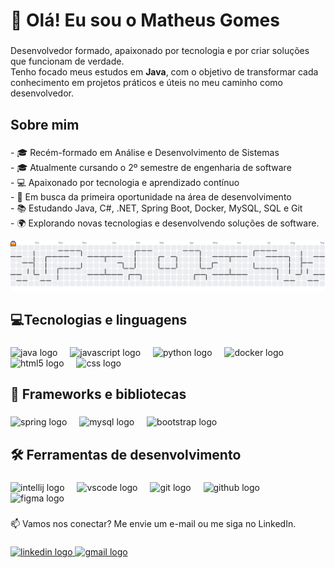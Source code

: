 <h1 align="left">👋 Olá! Eu sou o Matheus Gomes</h1>

###

<p align="left">Desenvolvedor formado, apaixonado por tecnologia e por criar soluções que funcionam de verdade. <br>  Tenho focado meus estudos em <strong>Java</strong>, com o objetivo de transformar cada conhecimento em projetos práticos e úteis no meu caminho como desenvolvedor.</p>

###

<h2 align="left">Sobre mim</h2>

###

<p align="left"> 
- 🎓 Recém-formado em Análise e Desenvolvimento de Sistemas<br>
- 🎓 Atualmente cursando o 2º semestre de engenharia de software<br>
- 💻 Apaixonado por tecnologia e aprendizado contínuo<br>
- 🚀 Em busca da primeira oportunidade na área de desenvolvimento <br>
- 📚 Estudando Java, C#, .NET, Spring Boot, Docker, MySQL, SQL e Git<br>
- 🌍 Explorando novas tecnologias e desenvolvendo soluções de software.</p>

<picture>
  <source media="(prefers-color-scheme: dark)" srcset="https://raw.githubusercontent.com/MatheusDeivity/MatheusDeivity/output/pacman-contribution-graph-dark.svg">
  <source media="(prefers-color-scheme: light)" srcset="https://raw.githubusercontent.com/MatheusDeivity/MatheusDeivity/output/pacman-contribution-graph.svg">
  <img alt="Gráfico de contribuições estilo Pacman" src="https://raw.githubusercontent.com/MatheusDeivity/MatheusDeivity/output/pacman-contribution-graph.svg">
</picture>



###

<h2 align="left">💻Tecnologias e linguagens</h2>

###

<div align="left">
  <img src="https://cdn.jsdelivr.net/gh/devicons/devicon/icons/java/java-original.svg" height="40" alt="java logo"  />
  <img width="12" />
  <img src="https://cdn.jsdelivr.net/gh/devicons/devicon/icons/javascript/javascript-original.svg" height="40" alt="javascript logo"  />
  <img width="12" />
  <img src="https://cdn.jsdelivr.net/gh/devicons/devicon/icons/python/python-original.svg" height="40" alt="python logo"  />
  <img width="12" />
  <img src="https://cdn.jsdelivr.net/gh/devicons/devicon/icons/docker/docker-original.svg" height="40" alt="docker logo"  />
  <img width="12" />
  <img src="https://cdn.jsdelivr.net/gh/devicons/devicon/icons/html5/html5-original.svg" height="40" alt="html5 logo"  />
  <img width="12" />
  <img src="https://cdn.jsdelivr.net/gh/devicons/devicon/icons/css3/css3-original.svg" height="40" alt="css logo"  />
</div>

###

<h2 align="left">🚀 Frameworks e bibliotecas</h2>

###

<div align="left">
  <img src="https://cdn.jsdelivr.net/gh/devicons/devicon/icons/spring/spring-original.svg" height="40" alt="spring logo"  />
  <img width="12" />
  <img src="https://cdn.jsdelivr.net/gh/devicons/devicon/icons/mysql/mysql-original.svg" height="40" alt="mysql logo"  />
  <img width="12" />
  <img src="https://cdn.jsdelivr.net/gh/devicons/devicon/icons/bootstrap/bootstrap-original.svg" height="40" alt="bootstrap logo"  />
</div>

###

<h2 align="left">🛠️ Ferramentas de desenvolvimento</h2>

###

<div align="left">
  <img src="https://cdn.jsdelivr.net/gh/devicons/devicon/icons/intellij/intellij-original.svg" height="40" alt="intellij logo"  />
  <img width="12" />
  <img src="https://cdn.jsdelivr.net/gh/devicons/devicon/icons/vscode/vscode-original.svg" height="40" alt="vscode logo"  />
  <img width="12" />
  <img src="https://cdn.jsdelivr.net/gh/devicons/devicon/icons/git/git-original.svg" height="40" alt="git logo"  />
  <img width="12" />
  <img src="https://cdn.jsdelivr.net/gh/devicons/devicon/icons/github/github-original.svg" height="40" alt="github logo"  />
  <img width="12" />
  <img src="https://cdn.jsdelivr.net/gh/devicons/devicon/icons/figma/figma-original.svg" height="40" alt="figma logo"  />
</div>

###

📫 Vamos nos conectar? Me envie um e-mail ou me siga no LinkedIn.

###

<div align="left">
  <a href="https://www.linkedin.com/in/matheusdeivity/" target="_blank">
    <img src="https://raw.githubusercontent.com/maurodesouza/profile-readme-generator/master/src/assets/icons/social/linkedin/default.svg" width="52" height="40" alt="linkedin logo" />
  </a>
  <a href="mailto:matheus.silva8481@gmail.com" target="_blank">
    <img src="https://raw.githubusercontent.com/maurodesouza/profile-readme-generator/master/src/assets/icons/social/gmail/default.svg" width="52" height="40" alt="gmail logo" />
  </a>
</div>

###
